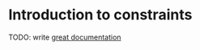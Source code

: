 # Introduction to constraints

TODO: write [great documentation](http://jacobian.org/writing/great-documentation/what-to-write/)
